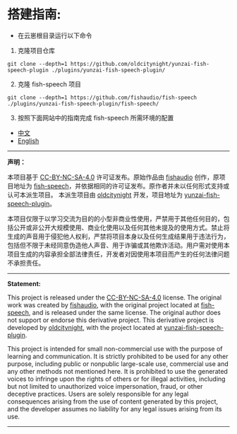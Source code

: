 # 搭建指南:
 * 在云崽根目录运行以下命令
  1. 克隆项目仓库
```
git clone --depth=1 https://github.com/oldcitynight/yunzai-fish-speech-plugin ./plugins/yunzai-fish-speech-plugin/
```
  2. 克隆 fish-speech 项目
```
git clone --depth=1 https://github.com/fishaudio/fish-speech ./plugins/yunzai-fish-speech-plugin/fish-speech/
```
 3. 按照下面网站中的指南完成 fish-speech 所需环境的配置

  * [中文](https://speech.fish.audio/zh/)
  * [English](https://speech.fish.audio/) 

---

**声明：**

本项目基于 [CC-BY-NC-SA-4.0](./LICENSE) 许可证发布。原始作品由 [fishaudio](https://github.com/fishaudio) 创作，原项目地址为 [fish-speech](https://github.com/fishaudio/fish-speech)，并依据相同的许可证发布。原作者并未以任何形式支持或认可本派生项目。
本派生项目由 [oldcitynight](https://github.com/oldcitynight) 开发，项目地址为 [yunzai-fish-speech-plugin](https://github.com/oldcitynight/yunzai-fish-speech-plugin)。

本项目仅限于以学习交流为目的的小型非商业性使用，严禁用于其他任何目的，包括公开或非公开大规模使用、商业化使用以及任何其他未提及的使用方式。禁止将生成的声音用于侵犯他人权利，严禁将项目本身以及任何生成结果用于违法行为，包括但不限于未经同意伪造他人声音、用于诈骗或其他欺诈活动。用户需对使用本项目生成的内容承担全部法律责任，开发者对因使用本项目而产生的任何法律问题不承担责任。

---

**Statement:**

This project is released under the [CC-BY-NC-SA-4.0](./LICENSE) license. The original work was created by [fishaudio](https://github.com/fishaudio), with the original project located at [fish-speech](https://github.com/fishaudio/fish-speech), and is released under the same license. The original author does not support or endorse this derivative project.
This derivative project is developed by [oldcitynight](https://github.com/oldcitynight), with the project located at [yunzai-fish-speech-plugin](https://github.com/oldcitynight/yunzai-fish-speech-plugin).

This project is intended for small non-commercial use with the purpose of learning and communication. It is strictly prohibited to be used for any other purpose, including public or nonpublic large-scale use, commercial use and any other methods not mentioned here. It is prohibited to use the generated voices to infringe upon the rights of others or for illegal activities, including but not limited to unauthorized voice impersonation, fraud, or other deceptive practices. Users are solely responsible for any legal consequences arising from the use of content generated by this project, and the developer assumes no liability for any legal issues arising from its use.

---
